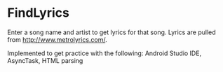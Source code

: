 FindLyrics
==========
Enter a song name and artist to get lyrics for that song. Lyrics are pulled from http://www.metrolyrics.com/.

Implemented to get practice with the following:
  Android Studio IDE,
  AsyncTask,
  HTML parsing
